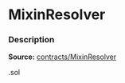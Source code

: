 # MixinResolver

### Description <a id="description"></a>

**Source:** [contracts/MixinResolver](https://github.com/perifinance/peri-finance/blob/master/contracts/MixinResolver.sol)

.sol

